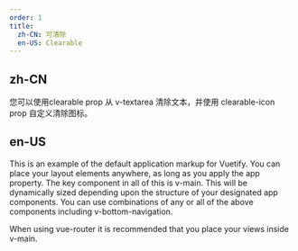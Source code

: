 ```yaml
---
order: 1
title:
  zh-CN: 可清除
  en-US: Clearable
---
```


## zh-CN

您可以使用clearable prop 从 v-textarea 清除文本，并使用 clearable-icon prop 自定义清除图标。

## en-US

This is an example of the default application markup for Vuetify. You can place your layout elements anywhere, as long as you apply the app property. The key component in all of this is v-main. This will be dynamically sized depending upon the structure of your designated app components. You can use combinations of any or all of the above components including v-bottom-navigation.

When using vue-router it is recommended that you place your views inside v-main.
